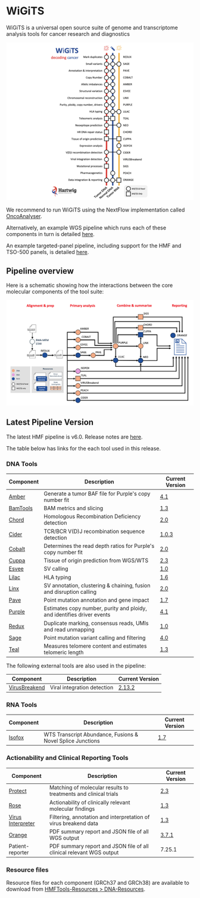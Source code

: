 # WiGiTS

WiGiTS is a universal open source suite of genome and transcriptome analysis tools for cancer research and diagnostics

![HMF_Pipeline](./pipeline/wigits.png)

We recommend to run WiGiTS using the NextFlow implementation called [OncoAnalyser](./pipeline/README_ONCOANALYSER.md).

Alternatively, an example WGS pipeline which runs each of these components in turn is detailed [here](./pipeline/README_WGS.md).

An example targeted-panel pipeline, including support for the HMF and TSO-500 panels, is detailed [here](./pipeline/README_TARGETED.md).

## Pipeline overview
Here is a schematic showing how the interactions between the core molecular components of the tool suite:

![HMF_Pipeline](./pipeline/wigits_pipeline.png)

## Latest Pipeline Version

The latest HMF pipeline is v6.0. Release notes
are [here](https://github.com/hartwigmedical/hmftools/blob/master/pipeline/docs/PipelineReleaseNotes.v5.34.pdf).

The table below has links for the each tool used in this release.

### DNA Tools

| Component                         | Description                                                            | Current Version                                                                    |
|-----------------------------------|------------------------------------------------------------------------|------------------------------------------------------------------------------------|
| [Amber](./amber/README.md)        | Generate a tumor BAF file for Purple's copy number fit                 | [4.1](https://github.com/hartwigmedical/hmftools/releases/tag/amber-v4.1.1)     |
| [BamTools](./bam-tools/README.md) | BAM metrics and slicing                                                | [1.3](https://github.com/hartwigmedical/hmftools/releases/tag/bam-tools-v1.3) |
| [Chord](https://github.com/UMCUGenetics/CHORD)          | Homologous Recombination Deficiency detection | [2.0](https://github.com/hartwigmedical/hmftools/releases/tag/chord-v2.1.0)     |
| [Cider](./cider/README.md)        | TCR/BCR V(D)J recombination sequence detection                         | [1.0.3](https://github.com/hartwigmedical/hmftools/releases/tag/cider-v1.0.3)      |
| [Cobalt](./cobalt/README.md)      | Determines the read depth ratios for Purple's copy number fit          | [2.0](https://github.com/hartwigmedical/hmftools/releases/tag/cobalt-v2.0)    |
| [Cuppa](./cuppa/README.md)        | Tissue of origin prediction from WGS/WTS                               | [2.3](https://github.com/hartwigmedical/hmftools/releases/tag/cuppa-v2.3.0)        |
| [Esvee](./esvee/README.md)        | SV calling                                                             | [1.0](https://github.com/hartwigmedical/hmftools/releases/tag/esvee-v1.0)     |
| [Lilac](./lilac/README.md)        | HLA typing                                                             | [1.6](https://github.com/hartwigmedical/hmftools/releases/tag/lilac-v1.6)          |
| [Linx](./linx/README.md)          | SV annotation, clustering & chaining, fusion and disruption calling    | [2.0](https://github.com/hartwigmedical/hmftools/releases/tag/linx-v2.0)      |
| [Pave](./pave/README.md)          | Point mutation annotation and gene impact                              | [1.7](https://github.com/hartwigmedical/hmftools/releases/tag/pave-v1.7)      |
| [Purple](./purple/README.md)      | Estimates copy number, purity and ploidy, and identifies driver events | [4.1](https://github.com/hartwigmedical/hmftools/releases/tag/purple-v4.1)    |
| [Redux](./redux/README.md)        | Duplicate marking, consensus reads, UMIs and read unmapping            | [1.0](https://github.com/hartwigmedical/hmftools/releases/tag/redux-v1.1)     |
| [Sage](./sage/README.md)          | Point mutation variant calling and filtering                           | [4.0](https://github.com/hartwigmedical/hmftools/releases/tag/sage-v4.0)      |
| [Teal](./teal/README.md)          | Measures telomere content and estimates telomeric length               | [1.3](https://github.com/hartwigmedical/hmftools/releases/tag/teal-v1.3.2)       |

The following external tools are also used in the pipeline:

| Component                                               | Description                                   | Current Version                                                       |
|---------------------------------------------------------|-----------------------------------------------|-----------------------------------------------------------------------|
| [VirusBreakend](https://github.com/PapenfussLab/gridss) | Viral integration detection                   | [2.13.2](https://github.com/PapenfussLab/gridss/releases/tag/v2.13.2) |

### RNA Tools

| Component                    | Description                                                | Current Version                                                              |
|------------------------------|------------------------------------------------------------|------------------------------------------------------------------------------|
| [Isofox](./isofox/README.md) | WTS Transcript Abundance, Fusions & Novel Splice Junctions | [1.7](https://github.com/hartwigmedical/hmftools/releases/tag/isofox-v1.7.1) |

### Actionability and Clinical Reporting Tools

| Component                                                                          | Description                                                          | Current Version                                                                       |
|------------------------------------------------------------------------------------|----------------------------------------------------------------------|---------------------------------------------------------------------------------------|
| [Protect](https://github.com/hartwigmedical/oncoact/tree/master/protect/README.md) | Matching of molecular results to treatments and clinical trials      | [2.3](https://github.com/hartwigmedical/hmftools/releases/tag/protect-v2.3)           |
| [Rose](https://github.com/hartwigmedical/oncoact/tree/master/rose/README.md)       | Actionability of clinically relevant molecular findings              | [1.3](https://github.com/hartwigmedical/hmftools/releases/tag/rose-v1.3)              |
| [Virus Interpreter](./virus-interpreter/README.md)                                 | Filtering, annotation and interpretation of virus breakend data      | [1.3](https://github.com/hartwigmedical/hmftools/releases/tag/virus-interpreter-v1.3) |
| [Orange](./orange/README.md)                                                       | PDF summary report and JSON file of all WGS output                   | [3.7.1](https://github.com/hartwigmedical/hmftools/releases/tag/orange-v3.7.1-rc.1)        |
| Patient-reporter                                                                   | PDF summary report and JSON file of all clinical relevant WGS output | 7.25.1                                                                                |

### Resource files

Resource files for each component (GRCh37 and GRCh38) are available to download
from [HMFTools-Resources > DNA-Resources](https://console.cloud.google.com/storage/browser/hmf-public/HMFtools-Resources/dna_pipeline/).



